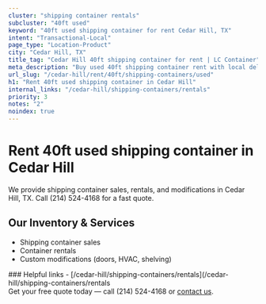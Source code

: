 ```yaml
---
cluster: "shipping container rentals"
subcluster: "40ft used"
keyword: "40ft used shipping container for rent Cedar Hill, TX"
intent: "Transactional-Local"
page_type: "Location-Product"
city: "Cedar Hill, TX"
title_tag: "Cedar Hill 40ft shipping container for rent | LC Container"
meta_description: "Buy used 40ft shipping container rent with local delivery in Cedar Hill, TX. LC Container — local Since 2003. Request a fast quote today."
url_slug: "/cedar-hill/rent/40ft/shipping-containers/used"
h1: "Rent 40ft used shipping container in Cedar Hill"
internal_links: "/cedar-hill/shipping-containers/rentals"
priority: 3
notes: "2"
noindex: true
---
```


# Rent 40ft used shipping container in Cedar Hill

We provide shipping container sales, rentals, and modifications in Cedar Hill, TX. Call (214) 524-4168 for a fast quote.

## Our Inventory & Services
- Shipping container sales
- Container rentals
- Custom modifications (doors, HVAC, shelving)

<div data-section="internal-links">
### Helpful links
- [/cedar-hill/shipping-containers/rentals](/cedar-hill/shipping-containers/rentals
</div>

<div data-section="cta">
Get your free quote today — call (214) 524-4168 or <a href="/contact">contact us</a>.
</div>

<script type="application/ld+json">{"@context":"https://schema.org","@type":"FAQPage","mainEntity":[{"@type":"Question","name":"How much does delivery cost in Cedar Hill, TX?","acceptedAnswer":{"@type":"Answer","text":"Delivery costs vary by distance and container size. Most deliveries in Cedar Hill, TX range from $150-$300. Call (214) 524-4168 for an exact quote based on your specific location."}},{"@type":"Question","name":"Do you offer financing or payment plans?","acceptedAnswer":{"@type":"Answer","text":"We accept major credit cards, checks, and can discuss commercial terms for bulk purchases. Call (214) 524-4168 to discuss options."}},{"@type":"Question","name":"Can you customize containers in Cedar Hill, TX?","acceptedAnswer":{"@type":"Answer","text":"Yes — we perform modifications like doors, HVAC, insulation, and shelving. Request a custom quote at (214) 524-4168 or via our contact form."}}]}</script>
